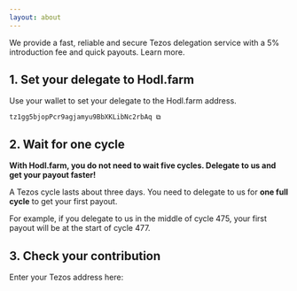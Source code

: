 ```yaml
---
layout: about
---
```


We provide a fast, reliable and secure Tezos delegation service with a 5% introduction fee and quick payouts. Learn more.

## 1. Set your delegate to Hodl.farm

Use your wallet to set your delegate to the Hodl.farm address.

```
tz1gg5bjopPcr9agjamyu9BbXKLibNc2rbAq ⧉
```

## 2. Wait for one cycle

**With Hodl.farm, you do not need to wait five cycles. Delegate to us and get your payout faster!**

A Tezos cycle lasts about three days. You need to delegate to us for **one full cycle** to get your first payout.

For example, if you delegate to us in the middle of cycle 475, your first payout will be at the start of cycle 477.

## 3. Check your contribution

Enter your Tezos address here: 
